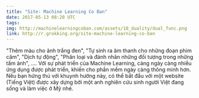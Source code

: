 ```yaml
---
title: "Site: Machine Learning Co Ban"
date: 2017-05-13 08:20 UTC
tags:
img: http://machinelearningcoban.com/assets/18_duality/dual_func.png
link: http://r.grokking.org/site-machine-learning-co-ban
---
```


"Thêm màu cho ảnh trắng đen", "Tự sinh ra âm thanh cho những đoạn phim câm", "Dịch tự động", "Phân loại và đánh nhãn những đối tượng trong những tấm ảnh", .... Với sự phát triển của Machine Learning, càng ngày càng nhiều ứng dụng được phát triển, khiến cho phần mềm ngày càng thông minh hơn. Nếu bạn hứng thú với khuynh hướng này, có thể bắt đầu với một website (Tiếng Việt) được xây dựng bởi một anh nghiên cứu sinh người Việt đang sống và làm việc ở Mỹ nhé.